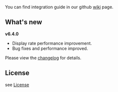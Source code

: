 You can find integration guide in our github [wiki](https://github.com/loopme/loopme-ios-sdk/wiki) page.

## What's new ##
**v6.4.0**

- Display rate performance improvement.
- Bug fixes and performance improved.

Please view the [changelog](CHANGELOG.md) for details.

## License ##

see [License](LICENSE.md)
